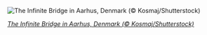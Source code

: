
![The Infinite Bridge in Aarhus, Denmark (© Kosmaj/Shutterstock)](https://cn.bing.com//th?id=OHR.AarhusInfinite_EN-US7607613784_1920x1080.jpg&rf=LaDigue_1920x1080.jpg&pid=hp)

*[The Infinite Bridge in Aarhus, Denmark (© Kosmaj/Shutterstock)](https://www.bing.com/search?q=infinite+bridge+aarhus&form=hpcapt&filters=HpDate%3a%2220210524_0700%22)*
